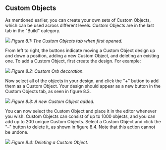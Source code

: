 ## Custom Objects
As mentioned earlier, you can create your own sets of Custom Objects, which can be used across different levels. Custom Objects are in the last tab in the "Build" category.

![](https://guia.editorgd.xyz/assets/img/figures/169.png)
*Figure 8.1: The Custom Objects tab when first opened.*<br>

From left to right, the buttons indicate moving a Custom Object design up and down a position, adding a new Custom Object, and deleting an existing one. To add a Custom Object, first create the design. For example:

![](https://guia.editorgd.xyz/assets/img/figures/170.png)
*Figure 8.2: Custom Orb decoration.*<br>

Now select all of the objects in your design, and click the "+" button to add them as a Custom Object. Your design should appear as a new button in the Custom Objects tab, as seen in figure 8.3.

![](https://guia.editorgd.xyz/assets/img/figures/171.png)
*Figure 8.3: A new Custom Object added.*<br>

You can now select the Custom Object and place it in the editor whenever you wish. Custom Objects can consist of up to 1000 objects, and you can add up to 200 unique Custom Objects. Select a Custom Object and click the "–" button to delete it, as shown in figure 8.4. Note that this action cannot be undone.

![](https://guia.editorgd.xyz/assets/img/figures/172.png)
*Figure 8.4: Deleting a Custom Object.*<br>